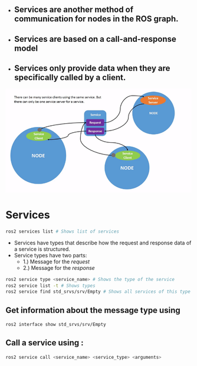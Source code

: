 - ## Services are another method of communication for nodes in the ROS graph.
- ## Services are based on a call-and-response model
- ## Services only provide data when they are specifically called by a client.

![Services](Images/Services.gif)
# Services

```sh
ros2 services list # Shows list of services
```

- Services have types that describe how the request and response data of a service is structured.
- Service types have two parts: 
	- 1.)  Message for the *request*
	- 2.) Message for the *response*

```sh
ros2 service type <service_name> # Shows the type of the service
ros2 service list -t # Shows types
ros2 service find std_srvs/srv/Empty # Shows all services of this type
```

## Get information about the message type using
```sh
ros2 interface show std_srvs/srv/Empty
```

## Call a service using : 
```sh
ros2 service call <service_name> <service_type> <arguments>
```
